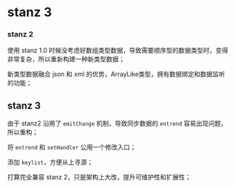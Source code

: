 # stanz 3

### stanz 2

使用 stanz 1.0 时候没考虑好数组类型数据，导致需要顺序型的数据类型时，变得非常复杂，所以重新构建一种新类型数据；

新类型数据融合 json 和 xml 的优势，ArrayLike类型，拥有数据绑定和数据监听的功能；

## stanz 3 

由于 stanz2 沿用了 `emitChange` 机制，导致同步数据的 `entrend` 容易出现问题，所以重构；

将 `entrend` 和 `setHandler` 公用一个修改入口；

添加 `keylist`，方便从上寻源；

打算完全兼容 stanz 2，只是架构上大改，提升可维护性和扩展性；